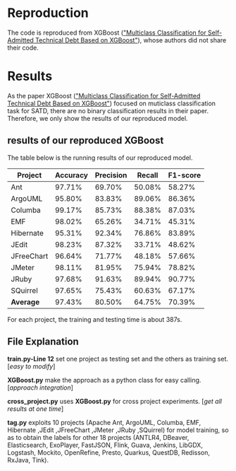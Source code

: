 # Reproduction
The code is reproduced from XGBoost (["Multiclass Classification for Self-Admitted Technical Debt Based on XGBoost"](https://doi.org/10.1145/3447247.)), whose authors did not share their code.

# Results
As the paper XGBoost (["Multiclass Classification for Self-Admitted Technical Debt Based on XGBoost"](https://doi.org/10.1145/3447247.)) focused on muticlass classification task for SATD, there are no binary classification results in their paper. Therefore, we only show the results of our reproduced model.

## results of our reproduced XGBoost

The table below is the running results of our reproduced model.

| **Project**|**Accuracy**|**Precision**|**Recall**|**F1-score**|
| ---------- | -------- | -------- | -------- | -------- |
| Ant        |  97.71%  |  69.70%  |  50.08%  |  58.27%  |
| ArgoUML    |  95.80%  |  83.83%  |  89.06%  |  86.36%  |
| Columba    |  99.17%  |  85.73%  |  88.38%  |  87.03%  |
| EMF        |  98.02%  |  65.26%  |  34.71%  |  45.31%  |
| Hibernate  |  95.31%  |  92.34%  |  76.86%  |  83.89%  |
| JEdit      |  98.23%  |  87.32%  |  33.71%  |  48.62%  |
| JFreeChart |  96.64%  |  71.77%  |  48.18%  |  57.66%  |
| JMeter     |  98.11%  |  81.95%  |  75.94%  |  78.82%  |
| JRuby      |  97.68%  |  91.63%  |  89.94%  |  90.77%  |
| SQuirrel   |  97.65%  |  75.43%  |  60.63%  |  67.17%  |
|**Average** |  97.43%  |  80.50%  |  64.75%  |  70.39%  |


For each project, the training and testing time is about 387s.

## File Explanation
**train.py-Line 12** set one project as testing set and the others as training set. [*easy to modify*]

**XGBoost.py** make the approach as a python class for easy calling. [*approach integration*]

**cross_project.py** uses **XGBoost.py** for cross project experiments. [*get all results at one time*]

**tag.py** exploits 10 projects (Apache Ant, ArgoUML, Columba, EMF, Hibernate ,JEdit ,JFreeChart ,JMeter ,JRuby ,SQuirrel) for model training, so as to obtain the labels for other 18 projects (ANTLR4, DBeaver, Elasticsearch, ExoPlayer, FastJSON, Flink, Guava, Jenkins, LibGDX, Logstash, Mockito, OpenRefine, Presto, Quarkus, QuestDB, Redisson, RxJava, Tink).
